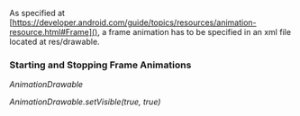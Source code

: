 As specified at [https://developer.android.com/guide/topics/resources/animation-resource.html#Frame](), a frame animation has to be specified in an xml file located at res/drawable.

### Starting and Stopping Frame Animations

*AnimationDrawable*

*AnimationDrawable.setVisible(true, true)*


